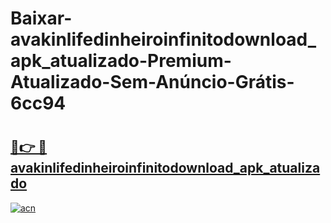 # Baixar-avakinlifedinheiroinfinitodownload_apk_atualizado-Premium-Atualizado-Sem-Anúncio-Grátis-6cc94

# <h2><a href="https://ar77tq.esa.edu.pl?src=avakinlifedinheiroinfinitodownload_apk_atualizado&ref=6cc94">🔗👉 🔴 avakinlifedinheiroinfinitodownload_apk_atualizado</a></h2>

[![acn](https://github.com/user-attachments/assets/0f9c940e-d8b0-45ae-aac7-cd30a18b3e1c)](https://ar77tq.esa.edu.pl?src=avakinlifedinheiroinfinitodownload_apk_atualizado&ref=6cc94)

